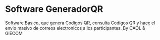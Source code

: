 # Software GeneradorQR
Software Basico, que genera Codigos QR, consulta Codigos QR y hace el envio masivo de correos electronicos a los participantes.
By CAOL & GIECOM
